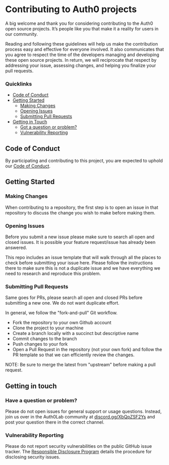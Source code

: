 # Contributing to Auth0 projects

A big welcome and thank you for considering contributing to the Auth0 open source projects. It’s people like you that make it a reality for users in our community.

Reading and following these guidelines will help us make the contribution process easy and effective for everyone involved. It also communicates that you agree to respect the time of the developers managing and developing these open source projects. In return, we will reciprocate that respect by addressing your issue, assessing changes, and helping you finalize your pull requests.

### Quicklinks

- [Code of Conduct](#code-of-conduct)
- [Getting Started](#getting-started)
  - [Making Changes](#making-changes)
  - [Opening Issues](#opening-issues)
  - [Submitting Pull Requests](#submitting-pull-requests)
- [Getting in Touch](#getting-in-touch)
  - [Got a question or problem?](#got-a-question-or-problem?)
  - [Vulnerability Reporting](#vulnerability-reporting)

## Code of Conduct

By participating and contributing to this project, you are expected to uphold our [Code of Conduct](https://github.com/auth0/open-source-template/blob/master/CODE-OF-CONDUCT.md).

## Getting Started

### Making Changes

When contributing to a repository, the first step is to open an issue in that repository to discuss the change you wish to make before making them.

### Opening Issues

Before you submit a new issue please make sure to search all open and closed issues. It is possible your feature request/issue has already been answered.

This repo includes an issue template that will walk through all the places to check before submitting your issue here. Please follow the instructions there to make sure this is not a duplicate issue and we have everything we need to research and reproduce this problem.

### Submitting Pull Requests

Same goes for PRs, please search all open and closed PRs before submitting a new one. We do not want duplicate effort.

In general, we follow the "fork-and-pull" Git workflow.

- Fork the repository to your own Github account
- Clone the project to your machine
- Create a branch locally with a succinct but descriptive name
- Commit changes to the branch
- Push changes to your fork
- Open a Pull Request in the repository (not your own fork) and follow the PR template so that we can efficiently review the changes.

NOTE: Be sure to merge the latest from "upstream" before making a pull request.

## Getting in touch

### Have a question or problem?

Please do not open issues for general support or usage questions. Instead, join us over in the Auth0Lab community at [discord.gg/XbQpZSF2Ys](https://discord.gg/XbQpZSF2Ys) and post your question there in the correct channel.

### Vulnerability Reporting

Please do not report security vulnerabilities on the public GitHub issue tracker. The [Responsible Disclosure Program](https://auth0.com/whitehat) details the procedure for disclosing security issues.

